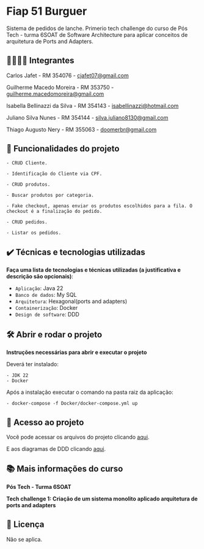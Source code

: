 # Fiap 51 Burguer

Sistema de pedidos de lanche. Primerio tech challenge do curso de Pós Tech - turma 6SOAT de Software Architecture para aplicar conceitos de arquitetura de Ports and Adapters.

## 👨‍🔧👩‍🔧 Integrantes
Carlos Jafet - RM 354076 - cjafet07@gmail.com

Guilherme Macedo Moreira - RM 353750 - guilherme.macedomoreira@gmail.com

Isabella Bellinazzi da Silva - RM 354143 - isabellinazzi@hotmail.com

Juliano Silva Nunes - RM 354144 - silva.juliano8130@gmail.com

Thiago Augusto Nery - RM 355063 - doomerbr@gmail.com

## 🔨 Funcionalidades do projeto

    - CRUD Cliente.
                      
    - Identificação do Cliente via CPF.
                        
    - CRUD produtos.
                      
    - Buscar produtos por categoria.
                       
    - Fake checkout, apenas enviar os produtos escolhidos para a fila. O checkout é a finalização do pedido.

    - CRUD pedidos.
                     
    - Listar os pedidos.
                                 

## ✔️ Técnicas e tecnologias utilizadas

**Faça uma lista de tecnologias e técnicas utilizadas (a justificativa e descrição são opcionais)**:

- `Aplicação`: Java 22
- `Banco de dados`: My SQL
- `Arquitetura`: Hexagonal(ports and adapters)
- `Containerização`: Docker
- `Design de software`: DDD


## 🛠️ Abrir e rodar o projeto

**Instruções necessárias para abrir e executar o projeto**

Deverá ter instalado:

    - JDK 22
    - Docker

Após a instalação executar o comando na pasta raiz da aplicação:

    - docker-compose -f Docker/docker-compose.yml up

## 📁 Acesso ao projeto
Você pode acessar os arquivos do projeto clicando [aqui](https://github.com/GuiMM/fiap-51burguer).

E aos diagramas de DDD clicando [aqui](https://miro.com/app/board/uXjVKTKDZGE=/).

## 📚 Mais informações do curso
**Pós Tech - Turma 6SOAT**

**Tech challenge 1: Criação de um sistema monolito aplicado arquitetura de ports and adapters**

## 📄 Licença
Não se aplica.